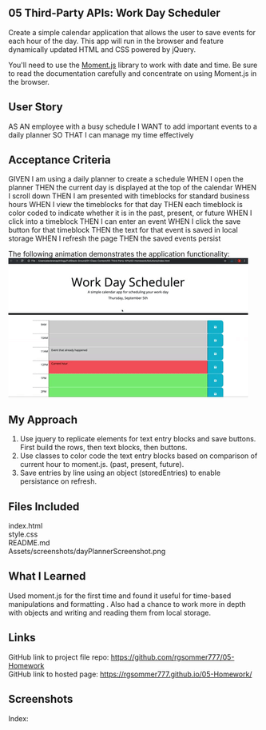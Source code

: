 ## 05 Third-Party APIs: Work Day Scheduler
Create a simple calendar application that allows the user to save events for each hour of the day. This app will run in the browser and feature dynamically updated HTML and CSS powered by jQuery.

You'll need to use the [Moment.js](https://momentjs.com/) library to work with date and time. 
Be sure to read the documentation carefully and concentrate on using Moment.js in the browser.


## User Story
AS AN employee with a busy schedule
I WANT to add important events to a daily planner
SO THAT I can manage my time effectively


## Acceptance Criteria
GIVEN I am using a daily planner to create a schedule
WHEN I open the planner
THEN the current day is displayed at the top of the calendar
WHEN I scroll down
THEN I am presented with timeblocks for standard business hours
WHEN I view the timeblocks for that day
THEN each timeblock is color coded to indicate whether it is in the past, present, or future
WHEN I click into a timeblock
THEN I can enter an event
WHEN I click the save button for that timeblock
THEN the text for that event is saved in local storage
WHEN I refresh the page
THEN the saved events persist


The following animation demonstrates the application functionality:
![day planner demo](./Assets/05-third-party-apis-homework-demo.gif)


## My Approach
1. Use jquery to replicate elements for text entry blocks and save buttons. First build the rows, then text blocks, then buttons.
2. Use classes to color code the text entry blocks based on comparison of current hour to moment.js. (past, present, future).
3. Save entries by line using an object (storedEntries) to enable persistance on refresh.

## Files Included
index.html<br>
style.css<br>
README.md<br>
Assets/screenshots/dayPlannerScreenshot.png

## What I Learned
Used moment.js for the first time and found it useful for time-based manipulations and formatting . Also had a chance to work more in depth with objects and writing and reading them from local storage.

## Links
GitHub link to project file repo: https://github.com/rgsommer777/05-Homework <br>
GitHub link to hosted page: https://rgsommer777.github.io/05-Homework/

## Screenshots   
Index: <br>

